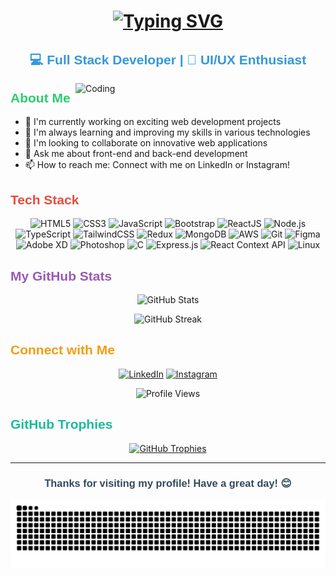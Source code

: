 

<h1 align="center">
  <a href="https://git.io/typing-svg"><img src="https://readme-typing-svg.herokuapp.com?font=Roboto&weight=700&size=35&duration=4000&pause=1000&color=3498DB&center=true&vCenter=true&width=500&height=70&lines=Hello%2C+I'm+Mohammed+Binyamin!;Welcome+to+my+GitHub+Profile!" alt="Typing SVG" /></a>
</h1>

<h2 align="center" style="font-family: 'Poppins', sans-serif; font-weight: 600; color: #3498db;">💻 Full Stack Developer | 🎨 UI/UX Enthusiast</h2>

<img align="right" alt="Coding" width="400" src="https://media.giphy.com/media/qgQUggAC3Pfv687qPC/giphy.gif">

<h2 align="left" style="font-family: 'Montserrat', sans-serif; font-weight: 600; color: #2ecc71;">About Me</h2>

- 🔭 I'm currently working on exciting web development projects
- 🌱 I'm always learning and improving my skills in various technologies
- 👯 I'm looking to collaborate on innovative web applications
- 💬 Ask me about front-end and back-end development
- 📫 How to reach me: Connect with me on LinkedIn or Instagram!

<h2 align="left" style="font-family: 'Montserrat', sans-serif; font-weight: 600; color: #e74c3c;">Tech Stack</h2>

<p align="center">
  <img src="https://img.shields.io/badge/HTML5-E34F26?style=for-the-badge&logo=html5&logoColor=white" alt="HTML5" />
  <img src="https://img.shields.io/badge/CSS3-1572B6?style=for-the-badge&logo=css3&logoColor=white" alt="CSS3" />
  <img src="https://img.shields.io/badge/JavaScript-F7DF1E?style=for-the-badge&logo=javascript&logoColor=black" alt="JavaScript" />
  <img src="https://img.shields.io/badge/Bootstrap-563D7C?style=for-the-badge&logo=bootstrap&logoColor=white" alt="Bootstrap" />
  <img src="https://img.shields.io/badge/React-20232A?style=for-the-badge&logo=react&logoColor=61DAFB" alt="ReactJS" />
  <img src="https://img.shields.io/badge/Node.js-43853D?style=for-the-badge&logo=node.js&logoColor=white" alt="Node.js" />
  <img src="https://img.shields.io/badge/TypeScript-007ACC?style=for-the-badge&logo=typescript&logoColor=white" alt="TypeScript" />
  <img src="https://img.shields.io/badge/Tailwind_CSS-38B2AC?style=for-the-badge&logo=tailwind-css&logoColor=white" alt="TailwindCSS" />
  <img src="https://img.shields.io/badge/Redux-593D88?style=for-the-badge&logo=redux&logoColor=white" alt="Redux" />
  <img src="https://img.shields.io/badge/MongoDB-4EA94B?style=for-the-badge&logo=mongodb&logoColor=white" alt="MongoDB" />
  <img src="https://img.shields.io/badge/Amazon_AWS-232F3E?style=for-the-badge&logo=amazon-aws&logoColor=white" alt="AWS" />
  <img src="https://img.shields.io/badge/GIT-E44C30?style=for-the-badge&logo=git&logoColor=white" alt="Git" />
  <img src="https://img.shields.io/badge/Figma-F24E1E?style=for-the-badge&logo=figma&logoColor=white" alt="Figma" />
  <img src="https://img.shields.io/badge/Adobe%20XD-470137?style=for-the-badge&logo=Adobe%20XD&logoColor=#FF61F6" alt="Adobe XD" />
  <img src="https://img.shields.io/badge/Adobe%20Photoshop-31A8FF?style=for-the-badge&logo=Adobe%20Photoshop&logoColor=black" alt="Photoshop" />
  <img src="https://img.shields.io/badge/C-00599C?style=for-the-badge&logo=c&logoColor=white" alt="C" />
   <img src="https://img.shields.io/badge/Express.js-000000?style=for-the-badge&logo=express&logoColor=white" alt="Express.js" />
    <img src="https://img.shields.io/badge/React_Context_API-61DAFB?style=for-the-badge&logo=react&logoColor=black" alt="React Context API" />
  <img src="https://img.shields.io/badge/Linux-FCC624?style=for-the-badge&logo=linux&logoColor=black" alt="Linux" />
</p>

<h2 align="left" style="font-family: 'Montserrat', sans-serif; font-weight: 600; color: #9b59b6;">My GitHub Stats</h2>

<p align="center">
  <img src="https://github-readme-stats.vercel.app/api?username=Binyam888&show_icons=true&theme=radical" alt="GitHub Stats" />
</p>

<p align="center">
  <img src="https://github-readme-streak-stats.herokuapp.com/?user=Binyam888&theme=radical" alt="GitHub Streak" />
</p>

<h2 align="left" style="font-family: 'Montserrat', sans-serif; font-weight: 600; color: #f39c12;">Connect with Me</h2>

<p align="center">
  <a href="https://linkedin.com/in/mohammedbinyamin"><img src="https://img.shields.io/badge/LinkedIn-0077B5?style=for-the-badge&logo=linkedin&logoColor=white" alt="LinkedIn" /></a>
  <a href="https://instagram.com/bm_mohd"><img src="https://img.shields.io/badge/Instagram-E4405F?style=for-the-badge&logo=instagram&logoColor=white" alt="Instagram" /></a>
</p>

<p align="center">
  <img src="https://komarev.com/ghpvc/?username=Binyam888&color=blueviolet" alt="Profile Views" />
</p>

<h2 align="left" style="font-family: 'Montserrat', sans-serif; font-weight: 600; color: #1abc9c;">GitHub Trophies</h2>

<p align="center">
  <a href="https://github.com/ryo-ma/github-profile-trophy">
    <img src="https://github-profile-trophy.vercel.app/?username=Binyam888&theme=darkhub&no-frame=true&margin-w=15&margin-h=15" alt="GitHub Trophies" />
  </a>
</p>

---

<h3 align="center" style="font-family: 'Raleway', sans-serif; color: #34495e;">Thanks for visiting my profile! Have a great day! 😊</h3>

![](https://github.com/BEPb/BEPb/raw/output/github-contribution-grid-snake.svg)
